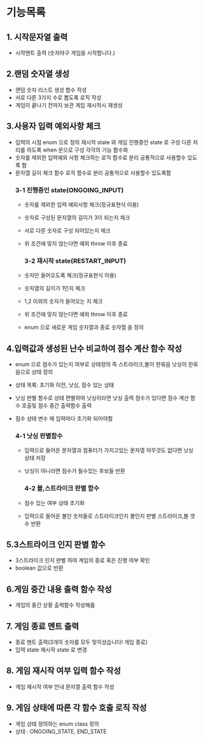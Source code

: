 # 기능목록

## 1. 시작문자열 출력

- 시작멘트 출력 (숫자야구 게임을 시작합니다.)

## 2.랜덤 숫자열 생성 

- 랜덤 숫자 리스트 생성 함수 작성
- 서로 다른 3가지 수로 뽑도록 로직 작성
- 게임이 끝나기 전까지 보관 게임 재시작시 재생성

## 3.사용자 입력 예외사항 체크 

- 입력의 시점 enum 으로 정의 재시작 state 와 게임 진행중인 state 로 구성 다른 처리를 하도록 when 문으로 구성 각각의 기능 함수화
- 숫자를 제외한 입력예외 사항 체크하는 로직 함수로 분리 공통적으로 사용할수 있도록 함
- 문자열 길이 체크 함수 로직 함수로 분리 공통적으로 사용할수 있도록함
    ### 3-1 진행중인 state(ONGOING_INPUT)
  - 숫자를 제외한 입력 예외사항 체크(정규표현식 이용)
  - 숫자로 구성된 문자열의 길이가 3이 되는지 체크
  - 서로 다른 숫자로 구성 되어있는지 체크
  - 위 조건에 맞지 않는다면 예외 throw 이후 종료

    ### 3-2 재시작 state(RESTART_INPUT)
  - 숫자만 들어오도록 체크(정규표현식 이용)
  - 숫자열의 길이가 1인지 체크
  - 1,2 이외의 숫자가 들어오는 지 체크
  - 위 조건에 맞지 않는다면 예외 throw 이후 종료
  - enum 으로 새로운 게임 숫자열과 종료 숫자열 을 정의 
  
## 4.입력값과 생성된 난수 비교하여 점수 계산 함수 작성
    
- enum 으로 점수가 있는지 여부로 상태정의 즉 스트라이크,볼이 한묶음 낫싱이 한묶음으로 상태 정의   
- 상태 목록: 초기화 이전, 낫싱, 점수 있는 상태
- 낫싱 판별 함수로 상태 편별하여 낫싱이라면 낫싱 출력 점수가 있다면 점수 계산 함수 호출및 점수 중간 출력함수 출력
- 점수 상태 변수 매 입력마다 초기화 되어야함 

    ### 4-1 낫싱 판별함수
  - 입력으로 들어온 문자열과 컴퓨터가 가지고있는 문자열 아무것도 없다면 낫싱 상태 저장
  - 낫싱이 아니라면 점수가 될수있는 후보들 반환
  
    ### 4-2 볼,스트라이크 판별 함수
  - 점수 있는 여부 상태 초기화
  - 입력으로 들어온 볼인 숫자들로 스트라이크인지 볼인지 판별 스트라이크,볼 갯수 반환

## 5.3스트라이크 인지 판별 함수 

- 3스트라이크 인지 판별 하여 계임의 종료 혹은 진행 여부 확인
- boolean 값으로 반환

## 6.게임 중간 내용 출력 함수 작성 
 
- 게임의 중간 상황 출력함수 작성해줌

## 7. 게임 종료 멘트 출력

- 종료 멘트 출력(3개의 숫자를 모두 맞히셨습니다! 게임 종료)
- 입력 state 재시작 state 로 변경


## 8. 게임 재시작 여부 입력 함수 작성

- 게임 재시작 여부 안내 문자열 출력 함수 작성 

## 9. 게임 상태에 따른 각 함수 호출 로직 작성 
- 게임 상태 정의하는 enum class 정의
- 상태 : ONGOING_STATE, END_STATE
